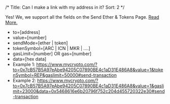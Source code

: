 /*
Title: Can I make a link with my address in it?
Sort: 2
*/

<p><span>Yes! We, we support all the fields on the Send Ether &amp; Tokens Page.&nbsp;</span><a href="https://github.com/kvhnuke/etherwallet/issues/283#issuecomment-261849895">Read More.</a></p>
<ul>
<li>to=[address]</li>
<li>value=[number]</li>
<li>sendMode=[ether | token]</li>
<li>tokenSymbol=[ARC | ICN | MKR | ....]</li>
<li>gasLimit=[number] OR gas=[number]</li>
<li>data=[hex data]</li>
<li>Example 1:&nbsp;<a href="https://www.mycrypto.com/?to=0x7cB57B5A97eAbe94205C07890BE4c1aD31E486A8&amp;value=1&amp;tokenSymbol=REP&amp;gaslimit=50000#send-transaction">https://www.mycrypto.com/?to=0x7cB57B5A97eAbe94205C07890BE4c1aD31E486A8&amp;value=1&amp;tokenSymbol=REP&amp;gaslimit=50000#send-transaction</a></li>
<li>Example 2:&nbsp;<a href="https://www.mycrypto.com/?to=0x7cB57B5A97eAbe94205C07890BE4c1aD31E486A8&amp;value=1&amp;gaslimit=23000&amp;data=0x5468616e6b20796f752c204d455720322e30#send-transaction">https://www.mycrypto.com/?to=0x7cB57B5A97eAbe94205C07890BE4c1aD31E486A8&amp;value=1&amp;gaslimit=23000&amp;data=0x5468616e6b20796f752c204d455720322e30#send-transaction</a></li>
</ul>
